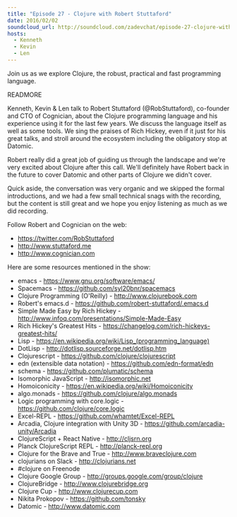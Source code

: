 ```yaml
---
title: "Episode 27 - Clojure with Robert Stuttaford"
date: 2016/02/02
soundcloud_url: http://soundcloud.com/zadevchat/episode-27-clojure-with-robert-stuttaford
hosts:
  - Kenneth
  - Kevin
  - Len
---
```


Join us as we explore Clojure, the robust, practical and fast programming language.

READMORE

Kenneth, Kevin & Len talk to Robert Stuttaford (@RobStuttaford), co-founder and CTO of Cognician, about the Clojure programming language and his experience using it for the last few years. We discuss the language itself as well as some tools. We sing the praises of Rich Hickey, even if it just for his great talks, and stroll around the ecosystem including the obligatory stop at Datomic.

Robert really did a great job of guiding us through the landscape and we're very excited about Clojure after this call. We'll definitely have Robert back in the future to cover Datomic and other parts of Clojure we didn't cover.

Quick aside, the conversation was very organic and we skipped the formal introductions, and we had a few small technical snags with the recording, but the content is still great and we hope you enjoy listening as much as we did recording.


Follow Robert and Cognician on the web:

- https://twitter.com/RobStuttaford
- http://www.stuttaford.me
- http://www.cognician.com

Here are some resources mentioned in the show:

* emacs - https://www.gnu.org/software/emacs/
* Spacemacs - https://github.com/syl20bnr/spacemacs
* Clojure Programming (O'Reilly) - http://www.clojurebook.com
* Robert's emacs.d - https://github.com/robert-stuttaford/.emacs.d
* Simple Made Easy by Rich Hickey - http://www.infoq.com/presentations/Simple-Made-Easy
* Rich Hickey's Greatest Hits - https://changelog.com/rich-hickeys-greatest-hits/
* Lisp - https://en.wikipedia.org/wiki/Lisp_(programming_language)
* DotLisp - http://dotlisp.sourceforge.net/dotlisp.htm
* Clojurescript - https://github.com/clojure/clojurescript
* edn (extensible data notation) - https://github.com/edn-format/edn
* schema - https://github.com/plumatic/schema
* Isomorphic JavaScript - http://isomorphic.net
* Homoiconicity - https://en.wikipedia.org/wiki/Homoiconicity
* algo.monads - https://github.com/clojure/algo.monads
* Logic programming with core.logic - https://github.com/clojure/core.logic
* Excel-REPL - https://github.com/whamtet/Excel-REPL
* Arcadia, Clojure integration with Unity 3D - https://github.com/arcadia-unity/Arcadia
* ClojureScript + React Native - http://cljsrn.org
* Planck ClojureScript REPL - http://planck-repl.org
* Clojure for the Brave and True - http://www.braveclojure.com
* clojurians on Slack - http://clojurians.net
* #clojure on Freenode
* Clojure Google Group - http://groups.google.com/group/clojure
* ClojureBridge - http://www.clojurebridge.org
* Clojure Cup - http://www.clojurecup.com
* Nikita Prokopov - https://github.com/tonsky
* Datomic - http://www.datomic.com
